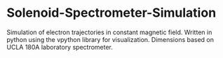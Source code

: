 # Solenoid-Spectrometer-Simulation
Simulation of electron trajectories in constant magnetic field. Written in python using the vpython library for visualization. Dimensions based on UCLA 180A laboratory spectrometer.
